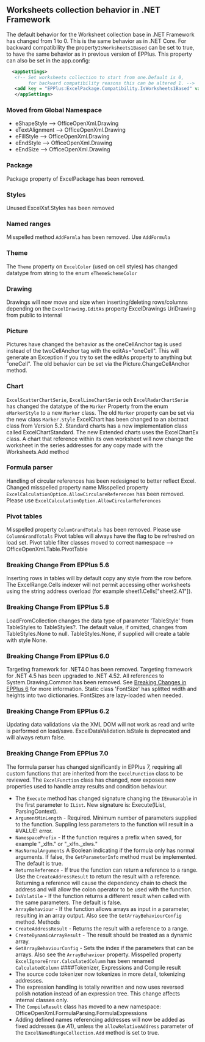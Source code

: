 ## Worksheets collection behavior in .NET Framework
The default behavior for the Worksheet collection base in .NET Framework has changed from 1 to 0. 
This is the same behavior as in .NET Core.
For backward compatibility the property<code>IsWorksheets1Based</code> can be set to true, to have the same behavior as in previous version of EPPlus.
This property can also be set in the app.config:

```xml
  <appSettings>
   <!-- Set worksheets collection to start from one.Default is 0,  
        for backward compatibility reasons this can be altered 1. -->  
   <add key = "EPPlus:ExcelPackage.Compatibility.IsWorksheets1Based" value="true" />
   </appSettings>
```

### Moved from Global Namespace
* eShapeStyle --> OfficeOpenXml.Drawing
* eTextAlignment --> OfficeOpenXml.Drawing
* eFillStyle --> OfficeOpenXml.Drawing
* eEndStyle --> OfficeOpenXml.Drawing
* eEndSize --> OfficeOpenXml.Drawing

### Package
Package property of ExcelPackage has been removed.

### Styles
Unused ExcelXsf.Styles has been removed 

### Named ranges
Misspelled method `AddFormla` has been removed. Use `AddFormula`

### Theme
The `Theme` property on `ExcelColor` (used on cell styles) has changed datatype from string to the enum `eThemeSchemeColor`

### Drawing
Drawings will now move and size when inserting/deleting rows/columns depending on the `ExcelDrawing.EditAs` property
ExcelDrawings UriDrawing from public to internal

### Picture
Pictures have changed the behavior as the oneCellAnchor tag is used instead of the twoCellAnchor tag with the editAs="oneCell".
This will generate an Exception if you try to set the editAs property to anything but "oneCell".
The old behavior can be set via the Picture.ChangeCellAnchor method.

### Chart
`ExcelScatterChartSerie`, `ExcelLineChartSerie` och `ExcelRadarChartSerie` has changed the datatype of the `Marker` Property from the enum `eMarkerStyle` to a new `Marker` class.
The old `Marker` property can be set via the new class `Marker.Style`
ExcelChart has been changed to an abstract class from Version 5.2. Standard charts has a new implementation class called ExcelChartStandard. The new Extended charts uses the ExcelChartEx class.
A chart that reference within its own worksheet will now change the worksheet in the series addresses for any copy made with the Worksheets.Add method

### Formula parser
Handling of circular references has been redesigned to better reflect Excel.
Changed misspelled property name
Misspelled property `ExcelCalculationOption.AllowCirculareReferences` has been removed. Please use `ExcelCalculationOption.AllowCircularReferences`

### Pivot tables
Misspelled property `ColumGrandTotals` has been removed. Please use `ColumnGrandTotals`
Pivot tables will always have the flag to be refreshed on load set.
Pivot table filter classes moved to correct namespace --> OfficeOpenXml.Table.PivotTable

### Breaking Change From EPPlus 5.6
Inserting rows in tables will by default copy any style from the row before. 
The ExcelRange.Cells indexer will not permit accessing other worksheets using the string address overload (for example sheet1.Cells["sheet2.A1"]).

### Breaking Change From EPPlus 5.8
LoadFromCollection changes the data type of parameter 'TableStyle' from TableStyles to TableStyles?. 
The default value, if omitted, changes from TableStyles.None to null. TableStyles.None, if supplied will create a table with style None.

### Breaking Change From EPPlus 6.0
Targeting framework for .NET4.0 has been removed. 
Targeting framework for .NET 4.5 has been upgraded to .NET 4.52.
All references to System.Drawing.Common has been removed. See [Breaking Changes in EPPlus 6](https://github.com/EPPlusSoftware/EPPlus/wiki/Breaking-Changes-in-EPPlus-6) for more information.
Static class 'FontSize' has splitted width and heights into two dictionaries. FontSizes are lazy-loaded when needed. 

### Breaking Change From EPPlus 6.2
Updating data validations via the XML DOM will not work as read and write is performed on load/save. ExcelDataValidation.IsStale is deprecated and will always return false.

### Breaking Change From EPPlus 7.0
The formula parser has changed significantly in EPPlus 7, requiring all custom functions that are inherited from the `ExcelFunction` class to be reviewed. 
The `ExcelFunction` class has changed, now exposes new properties used to handle array results and condition behaviour. 
* The `Execute` method has changed signature changing the `IEnumarable` in the first parameter to `IList`. New signature is: Execute(IList, ParsingContext).
* `ArgumentMinLength` - Required. Minimum number of parameters supplied to the function. Suppling less parameters to the function will result in a #VALUE! error.
* `NamespacePrefix` - If the function requires a prefix when saved, for example "_xlfn." or "_xlfn._xlws."
* `HasNormalArguments` A Boolean indicating if the formula only has normal arguments. If false, the `GetParameterInfo` method must be implemented. The default is true.
* `ReturnsReference` - If true the function can return a reference to a range. Use the `CreateAddressResult` to return the result with a reference. Returning a reference will cause the dependency chain to check the address and will allow the colon operator to be used with the function.
* `IsVolatile` - If the function returns a different result when called with the same parameters. The default is false.
* `ArrayBehaviour` - If the function allows arrays as input in a parameter, resulting in an array output. Also see the `GetArrayBehaviourConfig` method.
Methods
* `CreateAddressResult`  - Returns the result with a reference to a range.
* `CreateDynamicArrayResult` - The result should be treated as a dynamic array.
* `GetArrayBehaviourConfig` - Sets the index if the parameters that can be arrays. Also see the `ArrayBehaviour` property.
Misspelled property `ExcelIgnoreError.CalculatedColumm` has been renamed `CalculatedColumn`
####Tokenizer, Expressions and Compile result
* The source code tokenizer now tokenizes in more detail, tokenizing addresses. 
* The expression handling is totally rewritten and now uses reversed polish notation instead of an expression tree. This change affects internal classes only.
* The `CompileResult` class has moved to a new namespace: OfficeOpenXml.FormulaParsing.FormulaExpressions
* Adding defined names referencing addresses will now be added as fixed addresses (i.e $A$1), unless the `allowRelativeAddress` parameter of the `ExcelNamedRangeCollection.Add` method is set to true.

